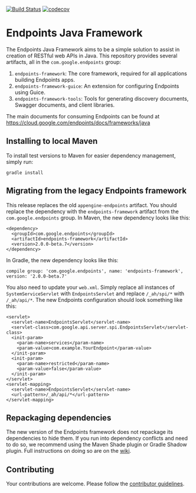 [![Build Status](https://travis-ci.org/cloudendpoints/endpoints-java.svg?branch=master)](https://travis-ci.org/cloudendpoints/endpoints-java)
[![codecov](https://codecov.io/gh/cloudendpoints/endpoints-java/branch/master/graph/badge.svg)](https://codecov.io/gh/cloudendpoints/endpoints-java)

# Endpoints Java Framework

The Endpoints Java Framework aims to be a simple solution to assist in creation
of RESTful web APIs in Java. This repository provides several artifacts, all
in the `com.google.endpoints` group:

1.  `endpoints-framework`: The core framework, required for all applications
    building Endpoints apps.
2.  `endpoints-framework-guice`: An extension for configuring Endpoints using
    Guice.
3.  `endpoints-framework-tools`: Tools for generating discovery documents,
    Swagger documents, and client libraries.

The main documents for consuming Endpoints can be found at
https://cloud.google.com/endpoints/docs/frameworks/java

## Installing to local Maven

To install test versions to Maven for easier dependency management, simply run:

    gradle install

## Migrating from the legacy Endpoints framework

This release replaces the old `appengine-endpoints` artifact. You should replace
the dependency with the `endpoints-framework` artifact from the
`com.google.endpoints` group. In Maven, the new dependency looks like this:

    <dependency>
      <groupId>com.google.endpoints</groupId>
      <artifactId>endpoints-framework</artifactId>
      <version>2.0.0-beta.7</version>
    </dependency>

In Gradle, the new dependency looks like this:

    compile group: 'com.google.endpoints', name: 'endpoints-framework', version: '2.0.0-beta.7'

You also need to update your `web.xml`. Simply replace all instances of
`SystemServiceServlet` with `EndpointsServlet` and replace `/_ah/spi/*` with
`/_ah/api/*`. The new Endpoints configuration should look something like this:

    <servlet>
      <servlet-name>EndpointsServlet</servlet-name>
      <servlet-class>com.google.api.server.spi.EndpointsServlet</servlet-class>
      <init-param>
        <param-name>services</param-name>
        <param-value>com.example.YourEndpoint</param-value>
      </init-param>
      <init-param>
        <param-name>restricted</param-name>
        <param-value>false</param-value>
      </init-param>
    </servlet>
    <servlet-mapping>
      <servlet-name>EndpointsServlet</servlet-name>
      <url-pattern>/_ah/api/*</url-pattern>
    </servlet-mapping>

## Repackaging dependencies

The new version of the Endpoints framework does not repackage its dependencies
to hide them. If you run into dependency conflicts and need to do so, we
recommend using the Maven Shade plugin or Gradle Shadow plugin. Full
instructions on doing so are on the [wiki][1].

## Contributing

Your contributions are welcome. Please follow the [contributor
guidelines](/CONTRIBUTING.md).

[1]: https://github.com/cloudendpoints/endpoints-java/wiki/Vendoring-dependencies
